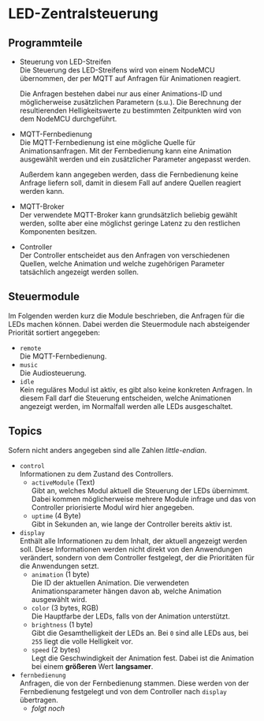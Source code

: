 # LED-Zentralsteuerung

## Programmteile
- Steuerung von LED-Streifen  
  Die Steuerung des LED-Streifens wird von einem NodeMCU übernommen,
  der per MQTT auf Anfragen für Animationen reagiert.
  
  Die Anfragen bestehen dabei nur aus einer Animations-ID und
  möglicherweise zusätzlichen Parametern (s.u.). Die Berechnung der
  resultierenden Helligkeitswerte zu bestimmten Zeitpunkten wird von
  dem NodeMCU durchgeführt.
- MQTT-Fernbedienung  
  Die MQTT-Fernbedienung ist eine mögliche Quelle für
  Animationsanfragen. Mit der Fernbedienung kann eine Animation
  ausgewählt werden und ein zusätzlicher Parameter angepasst werden.
  
  Außerdem kann angegeben werden, dass die Fernbedienung keine Anfrage
  liefern soll, damit in diesem Fall auf andere Quellen reagiert
  werden kann.
- MQTT-Broker  
  Der verwendete MQTT-Broker kann grundsätzlich beliebig gewählt
  werden, sollte aber eine möglichst geringe Latenz zu den restlichen
  Komponenten besitzen.
- Controller  
  Der Controller entscheidet aus den Anfragen von verschiedenen
  Quellen, welche Animation und welche zugehörigen Parameter
  tatsächlich angezeigt werden sollen.

## Steuermodule
Im Folgenden werden kurz die Module beschrieben, die Anfragen für die
LEDs machen können. Dabei werden die Steuermodule nach absteigender
Priorität sortiert angegeben:

- `remote`  
  Die MQTT-Fernbedienung.
- `music`  
  Die Audiosteuerung.
- `idle`  
  Kein reguläres Modul ist aktiv, es gibt also keine konkreten
  Anfragen. In diesem Fall darf die Steuerung entscheiden, welche
  Animationen angezeigt werden, im Normalfall werden alle LEDs
  ausgeschaltet.


## Topics
Sofern nicht anders angegeben sind alle Zahlen *little-endian*.

- `control`  
  Informationen zu dem Zustand des Controllers.
  - `activeModule` (Text)  
    Gibt an, welches Modul aktuell die Steuerung der LEDs
    übernimmt. Dabei kommen möglicherweise mehrere Module infrage und
    das von Controller priorisierte Modul wird hier angegeben.
  - `uptime` (4 Byte)  
    Gibt in Sekunden an, wie lange der Controller bereits aktiv ist.
- `display`  
  Enthält alle Informationen zu dem Inhalt, der aktuell angezeigt
  werden soll. Diese Informationen werden nicht direkt von den
  Anwendungen verändert, sondern von dem Controller festgelegt, der
  die Prioritäten für die Anwendungen setzt.
  - `animation` (1 byte)  
    Die ID der aktuellen Animation. Die verwendeten
    Animationsparameter hängen davon ab, welche Animation ausgewählt
    wird.
  - `color` (3 bytes, RGB)  
    Die Hauptfarbe der LEDs, falls von der Animation unterstützt.
  - `brightness` (1 byte)  
    Gibt die Gesamthelligkeit der LEDs an. Bei `0` sind alle LEDs aus,
    bei `255` liegt die volle Helligkeit vor.
  - `speed` (2 bytes)  
    Legt die Geschwindigkeit der Animation fest. Dabei ist die
    Animation bei einem __größeren__ Wert __langsamer__.
- `fernbedienung`  
  Anfragen, die von der Fernbedienung stammen. Diese werden von der
  Fernbedienung festgelegt und von dem Controller nach `display`
  übertragen.
  - *folgt noch*
